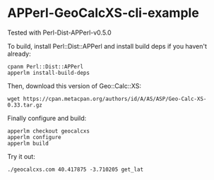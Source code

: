 # APPerl-GeoCalcXS-cli-example

Tested with Perl-Dist-APPerl-v0.5.0

To build, install Perl::Dist::APPerl and install build deps if you haven't already:
```
cpanm Perl::Dist::APPerl
apperlm install-build-deps
```

Then, download this version of Geo::Calc::XS:
```
wget https://cpan.metacpan.org/authors/id/A/AS/ASP/Geo-Calc-XS-0.33.tar.gz
```

Finally configure and build:
```
apperlm checkout geocalcxs
apperlm configure
apperlm build
```

Try it out:
```
./geocalcxs.com 40.417875 -3.710205 get_lat
```
